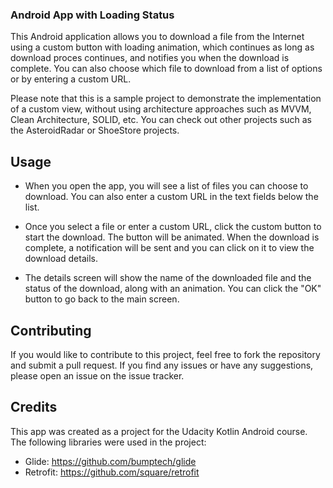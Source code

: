 ### Android App with Loading Status

This Android application allows you to download a file from the Internet using a custom button with loading animation, which continues as long as download proces continues, and notifies you when the download is complete.
You can also choose which file to download from a list of options or by entering a custom URL.

Please note that this is a sample project to demonstrate the implementation of a custom view, without using architecture approaches such as MVVM, Clean Architecture, SOLID, etc. You can check out other projects such as the AsteroidRadar or ShoeStore projects.


## Usage
* When you open the app, you will see a list of files you can choose to download. You can also enter a custom URL in the text fields below the list.

* Once you select a file or enter a custom URL, click the custom button to start the download. The button will be animated. When the download is complete, a notification will be sent and you can click on it to view the download details.

* The details screen will show the name of the downloaded file and the status of the download, along with an animation. You can click the "OK" button to go back to the main screen.

## Contributing
If you would like to contribute to this project, feel free to fork the repository and submit a pull request. If you find any issues or have any suggestions, please open an issue on the issue tracker.

## Credits
This app was created as a project for the Udacity Kotlin Android course. The following libraries were used in the project:

* Glide: https://github.com/bumptech/glide
* Retrofit: https://github.com/square/retrofit
